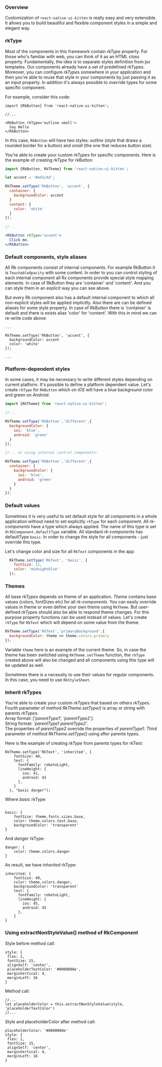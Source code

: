 ### Overview
Customization of `react-native-ui-kitten` is really easy and very extensible. 
It allows you to build beautiful and flexible component styles in a simple and elegant way.

### rkType

Most of the components in this framework contain *rkType* property.
For those who's familiar with web, you can think of it as an HTML *class* property.
Fundamentally, the idea is to separate styles definition from jsx templates.
Our components already have a set of predefined rkTypes. 
Moreover, you can configure *rkType*s somewhere in your application and then you're able to reuse that style in your components by just passing it as an input property.
In addition it's always possible to override types for some specific component.

For example, consider this code: 

```
import {RkButton} from 'react-native-ui-kitten';

//... 

<RkButton rkType='outline small'>
  Say Hello
</RkButton>

```

In this case, `RkButton` will have two styles: *outline* (style that 
draws a rounded border for a button) and *small* (the one that reduces button size).

You're able to create your custom *rkType*s for specific components.
Here is the example of creating *rkType* for rkButton:

```jsx
import {RkButton, RkTheme} from 'react-native-ui-kitten';

let accent = '#ed1c4d';

RkTheme.setType('RkButton', 'accent', {
  container: {
    backgroundColor: accent
  }
  content: {
    color: 'white'
  }
});

//...

<RkButton rkType='accent'>
  Click me.
</RkButton>
```

### Default components, style aliases

All Rk components consist of internal components. For example RkButton it is `TouchableOpacity` with some content. In order to you can control styling of each internal component all Rx components provide special style mapping elements.
In case of RkButton they are 'container' and 'content'. And you can style them in an explicit way you can see above.

But every Rk component also has a default internal component to which all non-explicit styles will be applied implicitly. Also there are can be defined aliases for some style property.
In case of RkButton there is 'container' is default and there is exists alias 'color' for 'content'. With this in mind we can re-write code above:

```
...

RkTheme.setType('RkButton', 'accent', {
  backgroundColor: accent
  color: 'white'
});

...
```

### Platform-dependent styles

In some cases, it may be necessary to write different styles depending on current platform. It's possible to define a platform dependent value. Let's create `rkType` for `RkButton` which on *iOS* will have a blue background color and green on *Android*.

```jsx
import {RkTheme} from 'react-native-ui-kitten';

//...

RkTheme.setType('RkButton','different',{
  backgroundColor: {
    ios: 'blue',
    android: 'green'
  }
});

//... or using internal control components:

RkTheme.setType('RkButton','different',{
  container: {
    backgroundColor: {
      ios: 'blue',
      android: 'green'
    }
  }
});

```

### Default values
Sometimes it is very useful to set default style for all components in a whole application without need to set explicitly `rkType`
for each component. All *rk-components* have a type which always applied. The name of this type is set in `RkComponent.defaultType` variable.
All standard *rk-components* has defaultType `basic`. In order to change the style for all components - just override this type.

Let's change color and size for all `RkText` components in the app:

```jsx
  RkTheme.setType('RkText', 'basic', {
    fontSize: 12,
    color: 'midnightblue'
  });
```

### Themes

All base *rkTypes* depends on theme of an application. *Theme* contains base values (colors, fontSizes etc) for all *rk-components*.
You can easily override values in theme or even define your own theme using `RkTheme`.
But user-defined *rkType*s should also be able to respond theme changes.
For this purpose property functions can be used instead of values.
Let's create `rkType` for `RkText` which will depend on some value from the theme.

```jsx
RkTheme.setType('RkText','primaryBackground',{
  backgroundColor: theme => theme.colors.primary
});
```

Variable `theme` here is an example of the current theme. So, in case the theme has been switched using `RkTheme.setTheme` function, the `rkType`
 created above will also be changed and all components using this type will be updated as well.

Sometimes there is a necessity to use their values for regular components. In this case, you need to use `RkStyleSheet`.

### Inherit rkTypes

You're able to create your custom *rkType*s that based on others *rkType*s.
Fourth parameter of method *RkTheme.setType()* is array or string with parents *rkType*s.<br/>
Array format: *['parentType1', 'parentType2']*.<br/>
String format: *'parentType1 parentType2'*.<br/>
The properties of *parentType2* override the properties of *parentType1*. Third parameter of method *RkTheme.setType()* using after parents types.


Here is the example of creating *rkType* from parents types for rkText:

```
RkTheme.setType('RkText', 'inherited', {
    fontSize: 40,
    text: {
      fontFamily: robotoLight,
      lineHeight: {
        ios: 41,
        android: 43
      },
    }
  }, "basic danger");
```

Where *basic* rkType:
```

basic: {
    fontSize: theme.fonts.sizes.base,
    color: theme.colors.text.base,
    backgroundColor: 'transparent'
}
```

And *danger* rkType:
```
danger: {
    color: theme.colors.danger
}
```

As result, we have *inherited* rkType:
```
inherited: {
    fontSize: 40,
    color: theme.colors.danger,
    backgroundColor: 'transparent'
    text: {
      fontFamily: robotoLight,
      lineHeight: {
        ios: 45,
        android: 43
      },
    }
}
```

### Using extractNonStyleValue() method of RkComponent
Style before method call:

```
style: {
 flex: 1,
 fontSize: 15,
 alignSelf: 'center',
 placeholderTextColor: '#0000008e',
 marginVertical: 4,
 marginLeft: 16
}
```
Method call:
```
//...
let placeholderColor = this.extractNonStyleValue(style, 'placeholderTextColor')
//...
```
Style and placeholderColor after method call:
```
placeholderColor: '#0000008e'
style: {
 flex: 1,
 fontSize: 15,
 alignSelf: 'center',
 marginVertical: 4,
 marginLeft: 16
}
```
